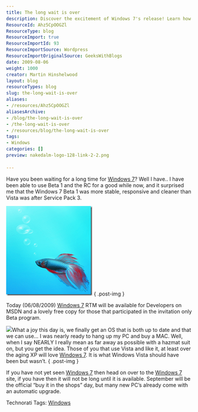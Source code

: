 ```yaml
---
title: The long wait is over
description: Discover the excitement of Windows 7's release! Learn how it outshines Vista and why it's the OS you've been waiting for. Upgrade your experience now!
ResourceId: Ahz5CpOOGZl
ResourceType: blog
ResourceImport: true
ResourceImportId: 93
ResourceImportSource: Wordpress
ResourceImportOriginalSource: GeeksWithBlogs
date: 2009-08-06
weight: 1000
creator: Martin Hinshelwood
layout: blog
resourceTypes: blog
slug: the-long-wait-is-over
aliases:
- /resources/Ahz5CpOOGZl
aliasesArchive:
- /blog/the-long-wait-is-over
- /the-long-wait-is-over
- /resources/blog/the-long-wait-is-over
tags:
- Windows
categories: []
preview: nakedalm-logo-128-link-2-2.png

---
```

Have you been waiting for a long time for [Windows 7](http://www.microsoft.com/windows/windows-7/)? Well I have.. I have been able to use Beta 1 and the RC for a good while now, and it surprised me that the Windows 7 Beta 1 was more stable, responsive and cleaner than Vista was after Service Pack 3.

[![image](images/afdc55547e00_C28F-image_thumb-1-1.png)](http://blog.hinshelwood.com/files/2011/05/GWB-WindowsLiveWriter-afdc55547e00_C28F-image_2.png)
{ .post-img }

Today (06/08/2009) [Windows 7](http://www.microsoft.com/windows/windows-7/) RTM will be available for Developers on MSDN and a lovely free copy for those that participated in the invitation only Beta program.

![](images/hazmat.jpg)What a joy this day is, we finally get an OS that is both up to date and that we can use… I was nearly ready to hang up my PC and buy a MAC. Well, when I say NEARLY I really mean as far away as possible with a hazmat suit on, but you get the idea. Those of you that use Vista and like it, at least over the aging XP will love [Windows 7](http://www.microsoft.com/windows/windows-7/). It is what Windows Vista should have been but wasn’t.
{ .post-img }

If you have not yet seen [Windows 7](http://www.microsoft.com/windows/windows-7/) then head on over to the [Windows 7](http://www.microsoft.com/windows/windows-7/) site, if you have then it will not be long until it is available. September will be the official “buy it in the shops” day, but many new PC’s already come with an automatic upgrade.

Technorati Tags: [Windows](http://technorati.com/tags/Windows)
